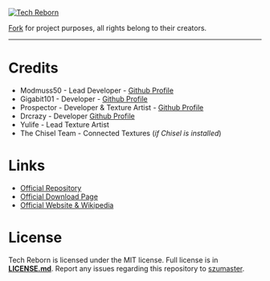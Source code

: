 [![](https://i.imgur.com/m0y21EK.png "Tech Reborn")](https://github.com/techreborn/TechReborn/)

[Fork](https://github.com/TechReborn/TechReborn) for project purposes, all rights belong to their creators.

* * * * * * * * *

# Credits
- Modmuss50 - Lead Developer - [Github Profile](https://github.com/modmuss50)
- Gigabit101 - Developer - [Github Profile](https://github.com/Gigabit101)
- Prospector - Developer & Texture Artist - [Github Profile](https://github.com/Prospector)
- Drcrazy - Developer [Github Profile](https://github.com/drcrazy)
- Yulife - Lead Texture Artist
- The Chisel Team - Connected Textures (_if Chisel is installed_)

# Links
- [Official Repository](https://github.com/TechReborn/TechReborn)
- [Official Download Page](https://www.curseforge.com/minecraft/mc-mods/techreborn)
- [Official Website & Wikipedia](https://wiki.techreborn.ovh/doku.php)

# License
Tech Reborn is licensed under the MIT license. Full license is in [**LICENSE.md**](https://github.com/szumaster/techreborn/blob/main/LICENSE.md).
Report any issues regarding this repository to [szumaster](https://github.com/szumaster).
